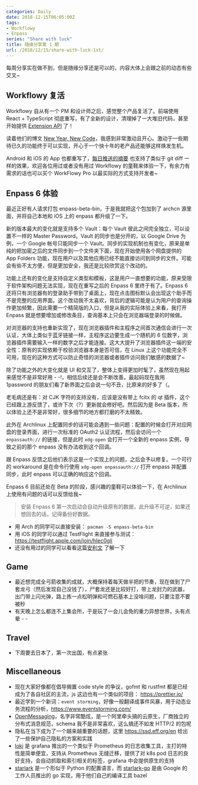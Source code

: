 ```yaml
---
categories: Daily
date: 2018-12-15T06:05:00Z
tags:
- Workflowy
- Enpass
series: "Share with luck"
title: 随缘分享第 1 期
url: /2018/12/15/share-with-luck-1st/
---
```


每周分享实在做不到，但是随缘分享还是可以的，内容大体上会跟之前的动态有些交叉~

<!--more-->

## Workflowy 复活

Workflowy 自从有一个 PM 和设计师之后，感觉整个产品复活了。前端使用 React + TypeScript 彻底重写，有了全新的设计，清理掉了一大堆旧代码，甚至开始提供 [Extension API](https://workflowy.com/s/workflowy-extension-api/6ziauXitmUj7idN2) 了！

读着他们的博文 [New Year, New Code](https://blog.workflowy.com/2018/12/11/new-year-new-code/)，我感到非常激动且开心。激动于一些期待已久的功能终于可以实现，开心于一个快十年的老产品还能够这样焕发生机。

Android 和 iOS 的 App 也都重写了，[每日推送的摘要](https://blog.workflowy.com/2018/12/14/better-daily-digests-a-splash-of-color-in-your-inbox/) 也支持了类似于 git diff 一样的效果，欢迎各位用过或者没有用过 Workflowy 的童鞋来体验一下，有余力有需求的话也可以买个 WorkFlowy Pro 以最实际的方式支持开发者~

## Enpass 6 体验

最近正好有人请求打包 enpass-beta-bin，于是我就把这个包加到了 archcn 源里面，并将自己本地和 iOS 上的 enpass 都升级了一下。

新的版本最大的变化就是支持多个 Vault：每个 Vault 彼此之间完全独立，可以设置不一样的 Master Password。Vault 的同步也是分开的，以 Google Drive 为例，一个 Google 帐号只能同步一个 Vault。同步的实现机制也有变化，原来是单纯的把加密之后的文件同步到一个文件夹下面，现在开始使用各个网盘提供的 App Folders 功能，现在用户以及其他应用已经不能直接访问到同步的文件。可能会有些不太方便，但是更加安全，我还是比较欣赏这个改动的。

功能上还有的变化是支持自定义类型和模板，这是用户一直想要的功能，原来受限于软件架构问题无法实现，现在在重写之后的 Enpass 6 里终于有了。Enpass 6 还将只有浏览器有的登录助手带到了桌面上，现在点击图标默认会出现这个助手而不是完整的应用界面。这个改动我不太喜欢，背后的逻辑可能是认为用户的查询操作更加频繁，因此需要一个精简版的入口，但是从我的实际体验上来看，我打开 Enpass 就是想要增加或修改条目，查询基本上只会在浏览器端登录的时候做。

对浏览器的支持也重新实现了，现在浏览器插件和主程序之间首次通信会进行一次认证，大体上类似于蓝牙链接一样，主程序这边要生成一个随机的 6 位数字，浏览器插件需要输入一样的数字之后才能连接。这大大提升了浏览器插件这一端的安全性：原有的实现依赖于校验浏览器本身是否可信，在 Linux 上这个功能完全不可用，现在的这种方式可以防止奇怪的浏览器或者插件访问我们敏感的数据了~

除了功能之外的大变化就是 UI 和交互了，整体上变得更加时髦了，虽然现在用起来感觉不是非常好用 - -!，相信后续还是会不断改善。最起码现在我用 1password 的朋友们看了新界面之后会说一句不丑，比原来的好多了（。

老毛病还是有：对 CJK 字符的支持没有，应该是没有带上 fcitx 的 qt 插件，这个已经跟上游反馈了，或许下次（?）更新就会修好吧。然后因为是 Beta 版本，所以体验上还不是非常好，很多细节的地方都打磨的不太精致。

此外在 Archlinux 上配置同步的话可能会遇到一些问题：配置的时候会打开对应网盘的登录界面，进行一次标准的 OAuth2 认证流程，然后会访问一个 `enpassauth://` 的链接，但是此时 `xdg-open` 会打开一个全新的 enpass 实例，导致之前的那个 enpass 没有办法收到这个回调。

跟 Enpass 反馈之后他们表示这是一个实现上的问题，之后会予以修复。一个可行的 workaround 是在命令行使用 `xdg-open enpassauth://` 打开 enpass 并配置同步，此时 enpass 可以正确的响应这个回调。

Enpass 6 目前还处在 Beta 的阶段，感兴趣的童鞋可以体验一下，在 Archlinux 上使用有问题的话可以反馈给我~

> 安装 Enpass 6 第一次启动会自动升级原有的数据，此升级不可逆，如果还想回去的话，记得备份好数据。

- 用 Arch 的同学可以直接安装： `pacman -S enpass-beta-bin`
- 用 iOS 的同学可以通过 TestFlight 来直接参与测试：<https://testflight.apple.com/join/hIec0gli>
- 还没有用过的同学可以看看这篇[安利文](https://xuanwo.io/2017/11/26/enpass-intro/) 了解一下

## Game

- 最近想完成全弓箭收集的成就，大概保持着每天做半把的节奏，现在做到了尸套龙弓（然后发现自己没钱了），尸套龙还是比较好打，带上龙封力的武器，出门带上闪光弹，路上拣一点松明弹和可燃石基本上没啥问题，只要注意不要被秒
- 有天晚上怎么都连不上集会所，于是玩了一会儿会免的重力异想世界，头有点晕 - -

## Travel

- 下周要去日本了，第一次出国，有点紧张

## Miscellaneous

- 现在大家好像都在倡导搁置 code style 的争议，gofmt 和 rustfmt 都是已经成为了各自社区的主流，js 这边也有一个类似的项目： <https://prettier.io/>
- 最近学到一个新词：`event storming`，好像一般翻译成事件风暴，用于动态业务流程的分析，<https://www.eventstorming.com/>
- [OpenMessaging](http://openmessaging.cloud/)，名字非常酷炫，是一个阿里牵头搞的云原生，厂商独立的分布式消息规范，schema 我不是非常喜欢，这么搞还不如发 HTTP/2 的包呢
- 隐私在当下成为了一个越来越重要的话题，这里 <https://ssd.eff.org/en> 给出了一些保护自己隐私的方案和实践
- [loki](https://github.com/grafana/loki) 是 grafana 推出的一个类似于 Prometheus 的日志收集工具，主打的特性是简单便宜，支持从 Prometheus 无缝迁移，提供了对 k8s pod 日志的良好支持，会自动抓取和索引相关的标签，grafana 中会提供原生的支持
- [starlark](https://github.com/bazelbuild/starlark) 是一个形似于 Python 的配置语言，而 [starlark-go](https://github.com/google/starlark-go) 是由 Google 的工作人员推出的 go 实现，用于他们自己的编译工具 bazel
